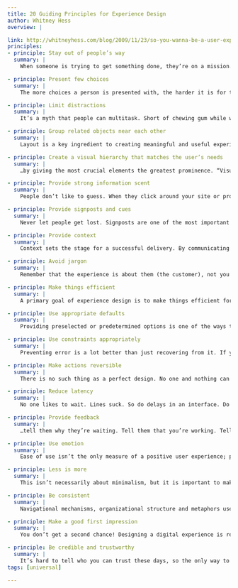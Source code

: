 ```yaml
---
title: 20 Guiding Principles for Experience Design
author: Whitney Hess
overview: |

link: http://whitneyhess.com/blog/2009/11/23/so-you-wanna-be-a-user-experience-designer-step-2-guiding-principles/
principles:
- principle: Stay out of people’s way
  summary: |
    When someone is trying to get something done, they’re on a mission. Don’t interrupt them unnecessarily, don’t set up obstacles for them to overcome, just pave the road for an easy ride. Your designs should have intentional and obvious paths, and should allow people to complete tasks quickly and freely.

- principle: Present few choices
  summary: |
    The more choices a person is presented with, the harder it is for them to choose. This is what Barry Schwartz calls The Paradox of Choice. Remove the “nice to haves” and focus instead of the necessary alternatives a person needs to make in order to greatly impact the outcome.

- principle: Limit distractions
  summary: |
    It’s a myth that people can multitask. Short of chewing gum while walking, people can’t actually do two things simultaneously; they end up giving less attention to both tasks and the quality of the interaction suffers. An effective design allows people to focus on the task at hand without having their attention diverted to less critical tasks. Design for tasks to be carried out consecutively instead of concurrently in order to keep people in the moment.

- principle: Group related objects near each other
  summary: |
    Layout is a key ingredient to creating meaningful and useful experiences. As a person scans a page for information, they form an understanding about what you can do for them and what they can do for themselves using your services. To aid in that learning process, and to motivate interaction, don’t force people to jump back and forth around disparate areas in order to carry out a single task. The design should be thoughtfully organized with related features and content areas appropriately chunked, and…

- principle: Create a visual hierarchy that matches the user’s needs
  summary: |
    …by giving the most crucial elements the greatest prominence. “Visual hierarchy” is a combination of several dimensions to aid in the processing of information, such as color, size, position, contrast, shape, proximity to like items, etc. Not only must a page be well organized so that it’s easy to scan, but the prioritization of information and functionality ought to mimic real world usage scenarios. Don’t make the most commonly used items the furthest out of reach.

- principle: Provide strong information scent
  summary: |
    People don’t like to guess. When they click around your site or product, they aren’t doing so haphazardly; they’re trying to follow their nose. If what they find when they get there isn’t close to what they predicted, chances are they’re going to give up and go elsewhere. Make sure that you use clear language and properly set expectations so that you don’t lead people down the wrong path.

- principle: Provide signposts and cues
  summary: |
    Never let people get lost. Signposts are one of the most important elements of any experience, especially one on the web where there are an infinite number of paths leading in all directions. The design should keep people aware of where they are within the overall experience at all times in a consistent and clear fashion. If you show them where they came from and where they’re going, they’ll have the confidence to sit back and relax and enjoy the ride.

- principle: Provide context
  summary: |
    Context sets the stage for a successful delivery. By communicating how everything interrelates, people are much more likely to understand the importance of what they’re looking at. Ensure that the design is self-contained and doesn’t break people out of the experience except for when it’s entirely necessary to communicate purpose.

- principle: Avoid jargon
  summary: |
    Remember that the experience is about them (the customer), not you (the business). Like going to a foreign country and expecting the lady behind the counter to understand English, it’s just as rude to talk to your visitors using lingo that’s internal to your company or worse, expressions you made up to seem witty. Be clear, kind and use widely understood terminology.

- principle: Make things efficient
  summary: |
    A primary goal of experience design is to make things efficient for the human before making things efficient for the computer. Efficiency allows for productivity and reduced effort, and a streamlined design allows more to get done in the same amount of time. Creating efficiency demonstrates a great deal of respect for your customers, and they’ll be sure to notice.

- principle: Use appropriate defaults
  summary: |
    Providing preselected or predetermined options is one of the ways to minimize decisions and increase efficiency. But choose wisely: if you assign the defaults to the wrong options (meaning that the majority of people are forced to change the selection), you’ll end up creating more stress and processing time.

- principle: Use constraints appropriately
  summary: |
    Preventing error is a lot better than just recovering from it. If you know ahead of time that there are certain restrictions on data inputs or potential dead ends, stop people from going down the wrong road. By proactively indicating what is not possible, you help to establish what is possible, and guide people to successful interactions. But make sure the constraints are worthwhile — don’t be overly cautious or limiting when it’s just to make things easier for the machine.

- principle: Make actions reversible
  summary: |
    There is no such thing as a perfect design. No one and nothing can prevent all errors, so you’re going to need a contingency plan. Ensure that if people make mistakes (either because they misunderstood the directions or mistyped or were misled by you), they are able to easily fix them. Undo is probably the most powerful control you can give a person — if only we had an undo button in life.

- principle: Reduce latency
  summary: |
    No one likes to wait. Lines suck. So do delays in an interface. Do whatever you can to respond to people’s requests quickly or else they’ll feel like you aren’t really listening. And if they really have to wait…

- principle: Provide feedback
  summary: |
    …tell them why they’re waiting. Tell them that you’re working. Tell them you heard them and offer the next step along their path. Design is not a monologue, it’s a conversation.

- principle: Use emotion
  summary: |
    Ease of use isn’t the only measure of a positive user experience; pleasurably is just as important. Something can be dead simple, but if it’s outrageously boring or cold it can feel harder to get through. Designs should have flourishes of warmth, kindness, whimsy, richness, seduction, wit — anything that incites passion and makes the person feel engaged and energized.

- principle: Less is more
  summary: |
    This isn’t necessarily about minimalism, but it is important to make sure that everything in the design has a purpose. Some things are purely functional; other things are purely aesthetic. But if they aren’t adding to the overall positivity of the experience, then take it out. Reduce the design to the necessary fundamentals and people will find it much easier to draw themselves in the white space.

- principle: Be consistent
  summary: |
    Navigational mechanisms, organizational structure and metaphors used throughout the design must be predictable and reliable. When things don’t match up between multiple areas, the experience can feel disjointed, confusing and uncomfortable. People will start to question whether they’re misunderstanding the intended meaning or if they missed a key cue. Consistency implies stability, and people always want to feel like they’re in good hands.

- principle: Make a good first impression
  summary: |
    You don’t get a second chance! Designing a digital experience is really no different than establishing a set of rules for how to conduct yourself in a relationship. You want to make people feel comfortable when you first meet them, you want to set clear expectations about what you can and can’t offer, you want to ease them into the process, you want to be attractive and appealing and strong and sensible. Ultimately you want to ensure that they can see themselves with you for a long time.

- principle: Be credible and trustworthy
  summary: |
    It’s hard to tell who you can trust these days, so the only way to gain the confidence of your customers is to earn it — do what you say you’re going to do, don’t over promise and under deliver, don’t sell someone out to fulfill a business objective. If you set people’s expectations appropriately and follow through in a timely matter, people will give you considerably more leeway than if they’re just waiting for you to screw them over.
tags: [universal]

---
```


